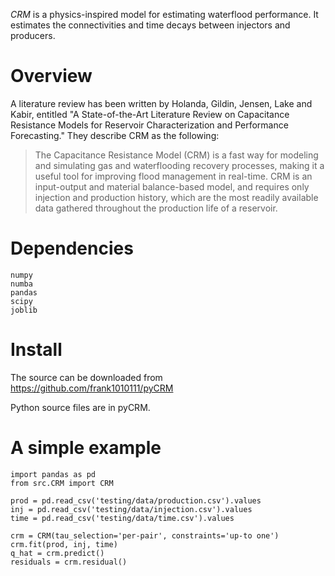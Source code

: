 _CRM_ is a physics-inspired model for estimating waterflood performance. It estimates the connectivities and time decays between injectors and producers.

# Overview

A literature review has been written by Holanda, Gildin, Jensen, Lake and Kabir, entitled "A State-of-the-Art Literature Review on Capacitance Resistance Models for Reservoir Characterization and Performance Forecasting." They describe CRM as the following:
> The Capacitance Resistance Model (CRM) is a fast way for modeling and simulating gas and waterflooding recovery processes, making it a useful tool for improving flood management in real-time. CRM is an input-output and material balance-based model, and requires only injection and production history, which are the most readily available data gathered throughout the production life of a reservoir.

# Dependencies
    numpy
    numba
    pandas
    scipy
    joblib

# Install
The source can be downloaded from <https://github.com/frank1010111/pyCRM>

Python source files are in pyCRM.

# A simple example
    import pandas as pd
    from src.CRM import CRM

    prod = pd.read_csv('testing/data/production.csv').values
    inj = pd.read_csv('testing/data/injection.csv').values
    time = pd.read_csv('testing/data/time.csv').values
    
    crm = CRM(tau_selection='per-pair', constraints='up-to one')
    crm.fit(prod, inj, time)
    q_hat = crm.predict()
    residuals = crm.residual()

